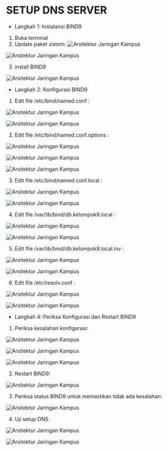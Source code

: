 # SETUP DNS SERVER

* Langkah 1: Instalansi BIND9

1. Buka terminal
2. Update paket sistem:
![Arsitektur Jaringan Kampus](1.png)

![Arsitektur Jaringan Kampus](2.png)

3. install BIND9

![Arsitektur Jaringan Kampus](3.png)

* Langkah 2: Konfigurasi BIND9

1. Edit file /etc/bind/named.conf :

![Arsitektur Jaringan Kampus](4.png)

![Arsitektur Jaringan Kampus](5.png)

2. Edit file /etc/bind/named.conf.options :

![Arsitektur Jaringan Kampus](6.png)

![Arsitektur Jaringan Kampus](7.png)

![Arsitektur Jaringan Kampus](8.png)

3. Edit file /etc/bind/named.conf.local :

![Arsitektur Jaringan Kampus](9.png)

![Arsitektur Jaringan Kampus](10.png)

4. Edit file /var/lib/bind/db.kelompok9.local :

![Arsitektur Jaringan Kampus](11.png)

![Arsitektur Jaringan Kampus](12.png)

5. Edit file /var/lib/bind/db.kelompok9.local.inv :

![Arsitektur Jaringan Kampus](13.png)

![Arsitektur Jaringan Kampus](14.png)

6. Edit file /etc/resolv.conf :

![Arsitektur Jaringan Kampus](15.png)

![Arsitektur Jaringan Kampus](16.png)

* Langkah 4: Periksa Konfigurasi dan Restart BIND9

1. Periksa kesalahan konfigurasi:

![Arsitektur Jaringan Kampus](17.png)

![Arsitektur Jaringan Kampus](18.png)

![Arsitektur Jaringan Kampus](19.png)

2. Restart BIND9:

![Arsitektur Jaringan Kampus](20.png)

3. Periksa status BIND9 untuk memastikan tidak ada kesalahan:

![Arsitektur Jaringan Kampus](21.png)

4. Uji setup DNS

![Arsitektur Jaringan Kampus](22.png)

![Arsitektur Jaringan Kampus](23.png)